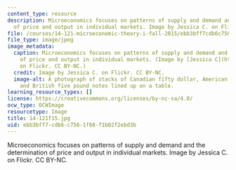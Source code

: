 ```yaml
---
content_type: resource
description: Microeconomics focuses on patterns of supply and demand and the determination
  of price and output in individual markets. Image by Jessica C. on Flickr. CC BY-NC.
file: /courses/14-121-microeconomic-theory-i-fall-2015/ebb3bff7cdb6c7561f68f1b02f2ebd3b_14-121f15.jpg
file_type: image/jpeg
image_metadata:
  caption: Microeconomics focuses on patterns of supply and demand and the determination
    of price and output in individual markets. (Image by [Jessica C](https://flic.kr/p/aeKwtd).
    on Flickr. CC BY-NC.)
  credit: Image by Jessica C. on Flickr. CC BY-NC.
  image-alt: A photograph of stacks of Canadian fifty dollar, American five dollar,
    and British five pound notes lined up on a table.
learning_resource_types: []
license: https://creativecommons.org/licenses/by-nc-sa/4.0/
ocw_type: OCWImage
resourcetype: Image
title: 14-121f15.jpg
uid: ebb3bff7-cdb6-c756-1f68-f1b02f2ebd3b
---
```

Microeconomics focuses on patterns of supply and demand and the determination of price and output in individual markets. Image by Jessica C. on Flickr. CC BY-NC.